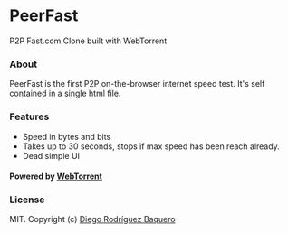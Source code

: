 # PeerFast

P2P Fast.com Clone built with WebTorrent

### About

PeerFast is the first P2P on-the-browser internet speed test. It's self contained in a single html file.

### Features

- Speed in bytes and bits
- Takes up to 30 seconds, stops if max speed has been reach already.
- Dead simple UI

#### Powered by [WebTorrent](https://github.com/feross/webtorrent/)

### License
MIT. Copyright (c) [Diego Rodríguez Baquero](http://diegorbaquero.com)
